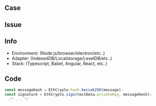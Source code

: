 <!--
  !!!
  REMOVE EVERYTHING WRITTEN IN UPPERCASE BEFORE YOU CLICK SUBMIT
  !!!
-->

<!-- IMPORTANT:
  If you have a common question which cannot be solved with a PR,
  DO NOT CREATE AN ISSUE!
  You can go here these to ask for help:
  - https://ethereum.stackexchange.com/
  - https://www.reddit.com/r/ethdev/
  - https://gitter.im/ethereum/web3.js
-->

<!-- DID YOU KNOW?
  Over 50% of our bug-issues are not bugs.
  When you reproduce the bug in our bug-template
  you do not have to wait for the maintainers answer
  and very likely solve your problem in the next 15 minutes.
  https://github.com/pubkey/eth-crypto/blob/master/test/bug-template.test.js
-->

## Case
<!-- IS IT A BUG OR A REQUEST FOR A NEW FEATURE OR SOMETHING ELSE? -->

## Issue
<!-- DESCRIBE WHY YOU OPEN THIS ISSUE -->

## Info <!-- ONLY NEEDED FOR BUGS -->
  - Environment: (Node.js/browser/electron/etc..)
  - Adapter: (IndexedDB/Localstorage/LevelDB/etc..)
  - Stack: (Typescript, Babel, Angular, React, etc..)

## Code

```js
const messageHash = EthCrypto.hash.keccak256(message);
const signature = EthCrypto.sign(testData.privateKey, messageHash);
  /* ... */
```

<!--
  IF YOU HAVE A BUG, WRITE CODE HERE TO REPRODUCE IT.
  BUGS WONT BE TOUCHED BY THE MAINTAINER UNTIL THERE IS SOME CODE!

  OPTIMALLY YOU SHOULD ADD A PULL-REQUEST WHICH REPRODUCES THE BUG
  BY MODIFYING THIS FILE: https://github.com/pubkey/eth-crypto/blob/master/test/bug-template.test.js
-->
